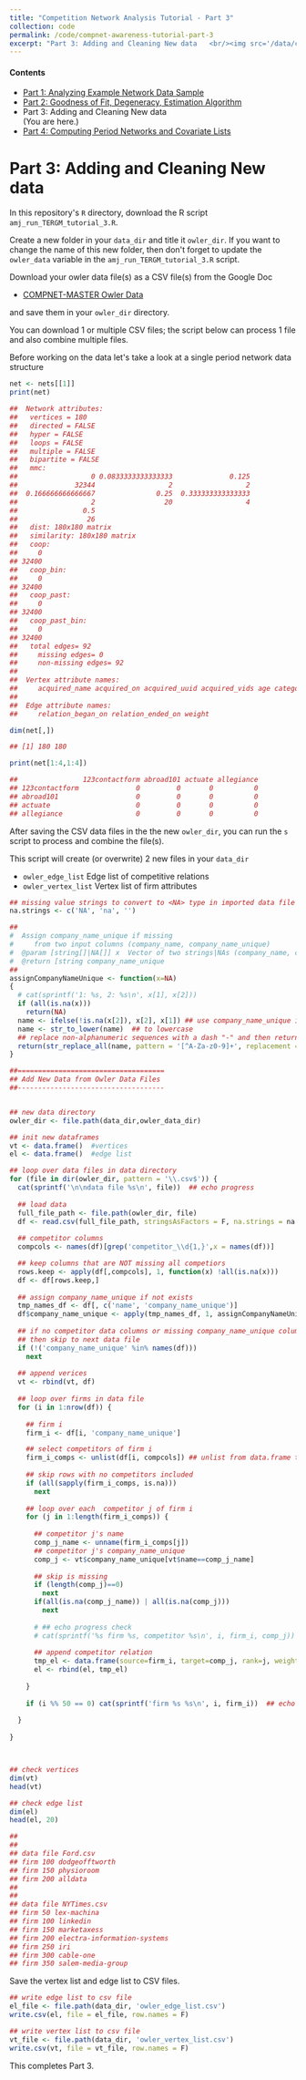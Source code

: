 ```yaml
---
title: "Competition Network Analysis Tutorial - Part 3"
collection: code
permalink: /code/compnet-awareness-tutorial-part-3
excerpt: "Part 3: Adding and Cleaning New data   <br/><img src='/data/compnet-awareness-tutorial-part-3-thumbnail.png' height='200px' border='2'>"
---
```



#### Contents
- [Part 1: Analyzing Example Network Data Sample](#part-1-analyzing-example-network-data-sample  "Part 1")
- [Part 2: Goodness of Fit, Degeneracy, Estimation Algorithm](#part-2-goodness-of-fit-degeneracy-estimation-algorithm  "Part 2")
- Part 3: Adding and Cleaning New data <br>(You are here.) 
- [Part 4: Computing Period Networks and Covariate Lists](#part-4-computing-period-networks-and-covariate-lists  "Part 4")



# Part 3: Adding and Cleaning New data

In this repository's `R` directory, download the R script `amj_run_TERGM_tutorial_3.R`. 

Create a new folder in your `data_dir` and title it `owler_dir`. If you want to change the name of this new folder, then don't forget to update the `owler_data` variable in the `amj_run_TERGM_tutorial_3.R` script.

Download your owler data file(s) as a CSV file(s) from the Google Doc

- [COMPNET-MASTER Owler Data](https://docs.google.com/spreadsheets/d/1jmOI_byTPlznzbbkIcgCRZ2SbvLzs2q9SI6rI8xJFE0/edit?usp=sharing "Google Doc") 

and save them in your `owler_dir` directory. 

You can download 1 or multiple CSV files; the script below can process 1 file and also combine multiple files.

Before working on the data let's take a look at a single period network data structure
```r
net <- nets[[1]]
print(net)

##  Network attributes:
##   vertices = 180 
##   directed = FALSE 
##   hyper = FALSE 
##   loops = FALSE 
##   multiple = FALSE 
##   bipartite = FALSE 
##   mmc:
##                  0 0.0833333333333333              0.125 
##              32344                  2                  2 
##  0.166666666666667               0.25  0.333333333333333 
##                  2                 20                  4 
##                0.5 
##                 26 
##   dist: 180x180 matrix
##   similarity: 180x180 matrix
##   coop:
##     0 
## 32400 
##   coop_bin:
##     0 
## 32400 
##   coop_past:
##     0 
## 32400 
##   coop_past_bin:
##     0 
## 32400 
##   total edges= 92 
##     missing edges= 0 
##     non-missing edges= 92 
## 
##  Vertex attribute names: 
##     acquired_name acquired_on acquired_uuid acquired_vids age category_group_list category_list cent_deg cent_eig cent_pow_n0_0 cent_pow_n0_1 cent_pow_n0_2 cent_pow_n0_3 cent_pow_n0_4 cent_pow_n0_5 city closed_on closed_year com_edgebetween com_fastgreedy com_infomap com_labelprop com_multilevel com_walktrap company_cusip company_cusip_6 company_gvkey company_name company_sic company_uuid constraint country_code domain employee_count founded_on founded_year genidx_edgebetween genidx_fastgreedy genidx_infomap genidx_labelprop genidx_multilevel genidx_walktrap id ipo_status njobs_edgebetween njobs_fastgreedy njobs_infomap njobs_labelprop njobs_multilevel njobs_walktrap orig.vid region state_code status_update vertex.names weight 
## 
##  Edge attribute names: 
##     relation_began_on relation_ended_on weight

dim(net[,])

## [1] 180 180

print(net[1:4,1:4])

##                123contactform abroad101 actuate allegiance
## 123contactform              0         0       0          0
## abroad101                   0         0       0          0
## actuate                     0         0       0          0
## allegiance                  0         0       0          0
```

After saving the CSV data files in the the new `owler_dir`, you can run the `s` script to process and combine the file(s). 

This script will create (or overwrite) 2 new files in your `data_dir`
 - `owler_edge_list` Edge list of competitive relations
 - `owler_vertex_list` Vertex list of firm attributes


```r
## missing value strings to convert to <NA> type in imported data file
na.strings <- c('NA', 'na', '')

##
#  Assign company_name_unique if missing
#     from two input columns (company_name, company_name_unique)
#  @param [string[]|NA[]] x  Vector of two strings|NAs (company_name, company_name_unique)
#  @return [string company_name_unique
##
assignCompanyNameUnique <- function(x=NA)
{
  # cat(sprintf('1: %s, 2: %s\n', x[1], x[2]))
  if (all(is.na(x)))
    return(NA)
  name <- ifelse(!is.na(x[2]), x[2], x[1]) ## use company_name_unique if exists, else company_name
  name <- str_to_lower(name)  ## to lowercase 
  ## replace non-alphanumeric sequences with a dash "-" and then return
  return(str_replace_all(name, pattern = '[^A-Za-z0-9]+', replacement = '-'))
}

##====================================
## Add New Data from Owler Data Files
##------------------------------------


## new data directory
owler_dir <- file.path(data_dir,owler_data_dir)

## init new dataframes
vt <- data.frame()  #vertices
el <- data.frame()  #edge list

## loop over data files in data directory
for (file in dir(owler_dir, pattern = '\\.csv$')) {
  cat(sprintf('\n\ndata file %s\n', file))  ## echo progress
  
  ## load data
  full_file_path <- file.path(owler_dir, file)
  df <- read.csv(full_file_path, stringsAsFactors = F, na.strings = na.strings)
  
  ## competitor columns
  compcols <- names(df)[grep('competitor_\\d{1,}',x = names(df))]

  ## keep columns that are NOT missing all competiors 
  rows.keep <- apply(df[,compcols], 1, function(x) !all(is.na(x)))
  df <- df[rows.keep,]
  
  ## assign company_name_unique if not exists
  tmp_names_df <- df[, c('name', 'company_name_unique')]
  df$company_name_unique <- apply(tmp_names_df, 1, assignCompanyNameUnique)
  
  ## if no competitor data columns or missing company_name_unique column, 
  ## then skip to next data file
  if (!('company_name_unique' %in% names(df)))
    next
  
  ## append verices
  vt <- rbind(vt, df)
  
  ## loop over firms in data file
  for (i in 1:nrow(df)) {
    
    ## firm i 
    firm_i <- df[i, 'company_name_unique']

    ## select competitors of firm i 
    firm_i_comps <- unlist(df[i, compcols]) ## unlist from data.frame to vector
    
    ## skip rows with no competitors included
    if (all(sapply(firm_i_comps, is.na)))
      next
    
    ## loop over each  competitor j of firm i
    for (j in 1:length(firm_i_comps)) {
      
      ## competitor j's name
      comp_j_name <- unname(firm_i_comps[j])
      ## competitor j's company_name_unique
      comp_j <- vt$company_name_unique[vt$name==comp_j_name]
      
      ## skip is missing
      if (length(comp_j)==0) 
        next
      if(all(is.na(comp_j_name)) | all(is.na(comp_j))) 
        next
      
      # ## echo progress check 
      # cat(sprintf('%s firm %s, competitor %s\n', i, firm_i, comp_j))  ## echo progress
      
      ## append competitor relation      
      tmp_el <- data.frame(source=firm_i, target=comp_j, rank=j, weight=1)
      el <- rbind(el, tmp_el)          
      
    }
    
    if (i %% 50 == 0) cat(sprintf('firm %s %s\n', i, firm_i))  ## echo progress
    
  }
  
}



## check vertices
dim(vt)
head(vt)

## check edge list
dim(el)
head(el, 20)

## 
## 
## data file Ford.csv
## firm 100 dodgeofftworth
## firm 150 physioroom
## firm 200 alldata
## 
## 
## data file NYTimes.csv
## firm 50 lex-machina
## firm 100 linkedin
## firm 150 marketaxess
## firm 200 electra-information-systems
## firm 250 iri
## firm 300 cable-one
## firm 350 salem-media-group
```

Save the vertex list and edge list to CSV files.

```r
## write edge list to csv file
el_file <- file.path(data_dir, 'owler_edge_list.csv')
write.csv(el, file = el_file, row.names = F)

## write vertex list to csv file
vt_file <- file.path(data_dir, 'owler_vertex_list.csv')
write.csv(vt, file = vt_file, row.names = F)
```

This completes Part 3.

